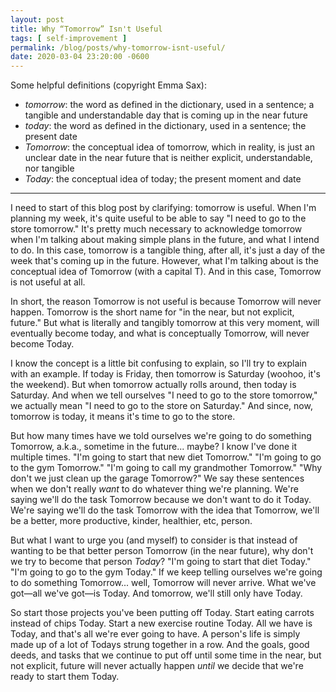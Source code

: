 ```yaml
---
layout: post
title: Why “Tomorrow” Isn't Useful
tags: [ self-improvement ]
permalink: /blog/posts/why-tomorrow-isnt-useful/
date: 2020-03-04 23:20:00 -0600
---
```


Some helpful definitions (copyright Emma Sax):
* _tomorrow_: the word as defined in the dictionary, used in a sentence; a tangible and understandable day that is coming up in the near future
* _today_: the word as defined in the dictionary, used in a sentence; the present date
* _Tomorrow_: the conceptual idea of tomorrow, which in reality, is just an unclear date in the near future that is neither explicit, understandable, nor tangible
* _Today_: the conceptual idea of today; the present moment and date

---

I need to start of this blog post by clarifying: tomorrow is useful. When I'm planning my week, it's quite useful to be able to say "I need to go to the store tomorrow." It's pretty much necessary to acknowledge tomorrow when I'm talking about making simple plans in the future, and what I intend to do. In this case, tomorrow is a tangible thing, after all, it's just a day of the week that's coming up in the future. However, what I'm talking about is the conceptual idea of Tomorrow (with a capital T). And in this case, Tomorrow is not useful at all.

In short, the reason Tomorrow is not useful is because Tomorrow will never happen. Tomorrow is the short name for "in the near, but not explicit, future." But what is literally and tangibly tomorrow at this very moment, will eventually become today, and what is conceptually Tomorrow, will never become Today.

I know the concept is a little bit confusing to explain, so I'll try to explain with an example. If today is Friday, then tomorrow is Saturday (woohoo, it's the weekend). But when tomorrow actually rolls around, then today is Saturday. And when we tell ourselves "I need to go to the store tomorrow," we actually mean "I need to go to the store on Saturday." And since, now, tomorrow is today, it means it's time to go to the store.

But how many times have we told ourselves we're going to do something Tomorrow, a.k.a., sometime in the future... maybe? I know I've done it multiple times. "I'm going to start that new diet Tomorrow." "I'm going to go to the gym Tomorrow." "I'm going to call my grandmother Tomorrow." "Why don't we just clean up the garage Tomorrow?" We say these sentences when we don't really _want_ to do whatever thing we're planning. We're saying we'll do the task Tomorrow because we don't want to do it Today. We're saying we'll do the task Tomorrow with the idea that Tomorrow, we'll be a better, more productive, kinder, healthier, etc, person.

But what I want to urge you (and myself) to consider is that instead of wanting to be that better person Tomorrow (in the near future), why don't we try to become that person _Today_? "I'm going to start that diet Today." "I'm going to go to the gym Today." If we keep telling ourselves we're going to do something Tomorrow... well, Tomorrow will never arrive. What we've got—all we've got—is Today. And tomorrow, we'll still only have Today.

So start those projects you've been putting off Today. Start eating carrots instead of chips Today. Start a new exercise routine Today. All we have is Today, and that's all we're ever going to have. A person's life is simply made up of a lot of Todays strung together in a row. And the goals, good deeds, and tasks that we continue to put off until some time in the near, but not explicit, future will never actually happen _until_ we decide that we're ready to start them Today.
